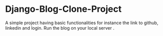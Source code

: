 # Django-Blog-Clone-Project
A simple project having basic functionalities for instance the link to github, linkedin and login. Run the blog on your local server .
